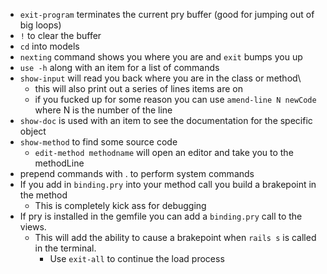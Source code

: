 * `exit-program` terminates the current pry buffer (good for jumping out of big loops)
* `!` to clear the buffer
* `cd` into models
* `nexting` command shows you where you are and `exit` bumps you up
* `use -h` along with an item for a list of commands
* `show-input` will read you back where you are in the class or method\
  * this will also print out a series of lines items are on
  * if you fucked up for some reason you can use `amend-line N newCode` where N is the number of the line
* `show-doc` is used with an item to see the documentation for the specific object
* `show-method` to find some source code
  * `edit-method methodname` will open an editor and take you to the methodLine
* prepend commands with . to perform system commands
* If you add in `binding.pry` into your method call you build a brakepoint in the method
  * This is completely kick ass for debugging
* If pry is installed in the gemfile you can add a `binding.pry` call to the views.
  * This will add the ability to cause a brakepoint when `rails s` is called in the terminal.
    * Use `exit-all` to continue the load process